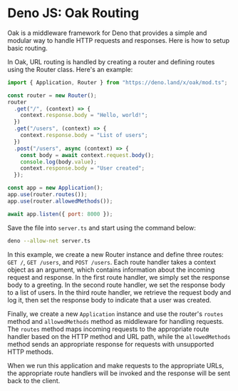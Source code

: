 # Deno JS: Oak Routing

Oak is a middleware framework for Deno that provides a simple and modular way to handle HTTP requests and responses. Here is how to setup basic routing.

In Oak, URL routing is handled by creating a router and defining routes using the Router class. Here's an example:

```javascript
import { Application, Router } from "https://deno.land/x/oak/mod.ts";

const router = new Router();
router
  .get("/", (context) => {
    context.response.body = "Hello, world!";
  })
  .get("/users", (context) => {
    context.response.body = "List of users";
  })
  .post("/users", async (context) => {
    const body = await context.request.body();
    console.log(body.value);
    context.response.body = "User created";
  });

const app = new Application();
app.use(router.routes());
app.use(router.allowedMethods());

await app.listen({ port: 8000 });
```

Save the file into `server.ts` and start using the command below:

```sh
deno --allow-net server.ts
```

In this example, we create a new Router instance and define three routes: `GET /`, `GET /users`, and `POST /users`. Each route handler takes a context object as an argument, which contains information about the incoming request and response. In the first route handler, we simply set the response body to a greeting. In the second route handler, we set the response body to a list of users. In the third route handler, we retrieve the request body and log it, then set the response body to indicate that a user was created.

Finally, we create a new `Application` instance and use the router's `routes` method and `allowedMethods` method as middleware for handling requests. The `routes` method maps incoming requests to the appropriate route handler based on the HTTP method and URL path, while the `allowedMethods` method sends an appropriate response for requests with unsupported HTTP methods.

When we run this application and make requests to the appropriate URLs, the appropriate route handlers will be invoked and the response will be sent back to the client.
